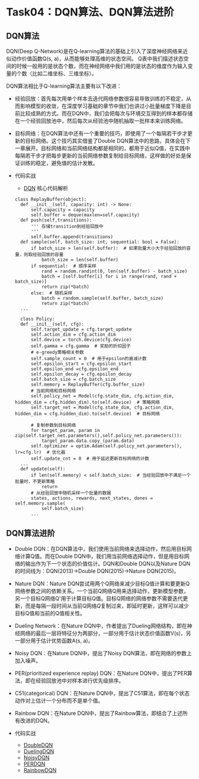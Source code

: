# Task04：DQN算法、DQN算法进阶

## DQN算法
DQN(Deep Q-Network)是在Q-learning算法的基础上引入了深度神经网络来近似动作价值函数Q(s, a)，从而能够处理高维的状态空间。
Q表中我们描述状态空间的时候一般用的是状态个数，而在神经网络中我们用的是状态的维度作为输入变量的个数（比如二维坐标、三维坐标）。

DQN算法相比于Q-learning算法主要有以下改进：
- 经验回放：首先每次用单个样本去迭代网络参数很容易导致训练的不稳定，从而影响模型的收敛，在深度学习基础的章节中我们也讲过小批量梯度下降是目前比较成熟的方式。而在DQN中，我们会把每次与环境交互得到的样本都存储在一个经验回放池中，然后每次从经验池中随机抽取一批样本来训练网络。
- 目标网络：在DQN算法中还有一个重要的技巧，即使用了一个每隔若干步才更新的目标网络。这个技巧其实借鉴了Double DQN算法中的思路，具体会在下一章展开。目标网络和当前网络结构都是相同的，都用于近似Q值，在实践中每隔若干步才把每步更新的当前网络参数复制给目标网络，这样做的好处是保证训练的稳定，避免值的估计发散。

- 代码实战
  - [DQN](./DQN/DQN_CartPole-v1.ipynb)
  核心代码解析
  ```
  class ReplayBuffer(object):
    def __init__(self, capacity: int) -> None:
        self.capacity = capacity
        self.buffer = deque(maxlen=self.capacity)
    def push(self,transitions):
        ''' 存储transition到经验回放中
        '''
        self.buffer.append(transitions)
    def sample(self, batch_size: int, sequential: bool = False):
        if batch_size > len(self.buffer):  # 如果批量大小大于经验回放的容量，则取经验回放的容量
            batch_size = len(self.buffer)
        if sequential:  # 顺序采样
            rand = random.randint(0, len(self.buffer) - batch_size)
            batch = [self.buffer[i] for i in range(rand, rand + batch_size)]
            return zip(*batch)
        else:  # 随机采样
            batch = random.sample(self.buffer, batch_size)
            return zip(*batch)
    ...

    class Policy:
    def __init__(self, cfg):
        self.target_update = cfg.target_update
        self.action_dim = cfg.action_dim  
        self.device = torch.device(cfg.device) 
        self.gamma = cfg.gamma  # 奖励的折扣因子
        # e-greedy策略相关参数
        self.sample_count = 0  # 用于epsilon的衰减计数
        self.epsilon_start = cfg.epsilon_start
        self.epsilon_end =cfg.epsilon_end
        self.epsilon_decay = cfg.epsilon_decay
        self.batch_size = cfg.batch_size
        self.memory = ReplayBuffer(cfg.buffer_size)
        # 当前网络和目标网络
        self.policy_net = Model(cfg.state_dim, cfg.action_dim, hidden_dim = cfg.hidden_dim).to(self.device)  # 策略网络
        self.target_net = Model(cfg.state_dim, cfg.action_dim, hidden_dim = cfg.hidden_dim).to(self.device)  # 目标网络

        # 复制参数到目标网络
        for target_param, param in zip(self.target_net.parameters(),self.policy_net.parameters()): 
            target_param.data.copy_(param.data)
        self.optimizer = optim.Adam(self.policy_net.parameters(), lr=cfg.lr)  # 优化器
        self.update_cnt = 0  # 用于延迟更新目标网络的计数  
    ...
    def update(self):
        if len(self.memory) < self.batch_size:  # 当经验回放中不满足一个批量时，不更新策略
            return
        # 从经验回放中随机采样一个批量的数据
        states, actions, rewards, next_states, dones = self.memory.sample(
            self.batch_size)
        ...
  ```

## DQN算法进阶
- Double DQN：在DQN算法中，我们使用当前网络来选择动作，然后用目标网络计算Q值。而在Double DQN中，我们用当前网络选择动作，但是用目标网络的输出作为下一个状态的价值估计。DQN和Double DQN以及Nature DQN的时间线为：DQN(2013)->Double DQN(2015)->Nature DQN(2015)。
- Nature DQN：Nature DQN尝试用两个Q网络来减少目标Q值计算和要更新Q网络参数之间的依赖关系。一个当前Q网络Q用来选择动作，更新模型参数，另一个目标Q网络Q'用于计算目标Q值。目标Q网络的网络参数不需要迭代更新，而是每隔一段时间从当前Q网络$Q$复制过来，即延时更新，这样可以减少目标Q值和当前的Q值相关性。
- Dueling Network：在Nature DQN中，作者提出了Dueling网络结构，即在神经网络的最后一层将特征分为两部分，一部分用于估计状态价值函数V(s)，另一部分用于估计优势函数A(s, a)。
- Noisy DQN：在Nature DQN中，提出了Noisy DQN算法，即在网络的参数上加入噪声。
- PER(prioritized experience replay) DQN：在Nature DQN中，提出了PER算法，即在经验回放池中对样本进行优先级排序。
- C51(categorical) DQN：在Nature DQN中，提出了C51算法，即在每个状态动作对上估计一个分布而不是单个值。
- Rainbow DQN：在Nature DQN中，提出了Rainbow算法，即结合了上述所有改进的DQN。

- 代码实战
  - [DoubleDQN](./DoubleDQN/DoubleDQN_CartPole-v1.ipynb)
  - [DuelingDQN](./DuelingDQN/Dueling_CartPole-v1.ipynb)
  - [NoisyDQN](./NoisyDQN/Noisy_CartPole-v1.ipynb)
  - [PERDQN](./PERDQN/PER_CartPole-v1.ipynb)
  - [RainbowDQN](./RainbowDQN/Rainbow_CartPole-v1.ipynb)





